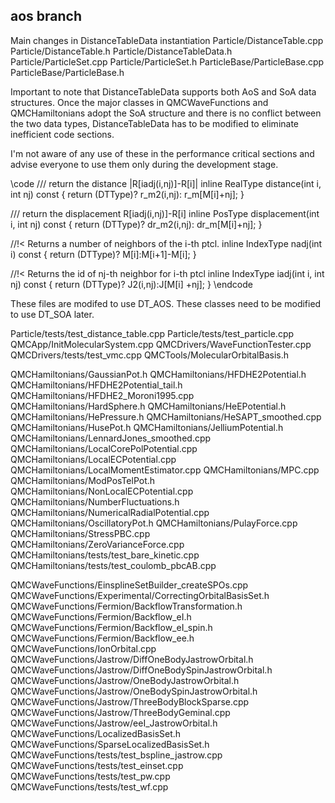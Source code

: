 aos branch
----------


Main changes in DistanceTableData instantiation
  Particle/DistanceTable.cpp
  Particle/DistanceTable.h
  Particle/DistanceTableData.h
  Particle/ParticleSet.cpp
  Particle/ParticleSet.h
  ParticleBase/ParticleBase.cpp
  ParticleBase/ParticleBase.h

Important to note that DistanceTableData supports both AoS and SoA data
structures. Once the major classes in QMCWaveFunctions and QMCHamiltonians
adopt the SoA structure and there is no conflict between the two data types,
DistanceTableData has to be modified to eliminate inefficient code sections.

I'm not aware of any use of these in the performance critical sections and
advise everyone to use them only during the development stage.

\code
  /// return the distance |R[iadj(i,nj)]-R[i]|
  inline RealType distance(int i, int nj) const
  {
    return (DTType)? r_m2(i,nj): r_m[M[i]+nj];
  }

  /// return the displacement R[iadj(i,nj)]-R[i]
  inline PosType displacement(int i, int nj) const
  {
    return (DTType)? dr_m2(i,nj): dr_m[M[i]+nj];
  }

  //!< Returns a number of neighbors of the i-th ptcl.
  inline IndexType nadj(int i) const
  {
    return (DTType)? M[i]:M[i+1]-M[i];
  }

  //!< Returns the id of nj-th neighbor for i-th ptcl
  inline IndexType iadj(int i, int nj) const
  {
    return (DTType)? J2(i,nj):J[M[i] +nj];
  }
\endcode

These files are modifed to use DT_AOS. These classes need to be modified to use DT_SOA later.

  Particle/tests/test_distance_table.cpp
  Particle/tests/test_particle.cpp
  QMCApp/InitMolecularSystem.cpp
  QMCDrivers/WaveFunctionTester.cpp
  QMCDrivers/tests/test_vmc.cpp
  QMCTools/MolecularOrbitalBasis.h

  QMCHamiltonians/GaussianPot.h
  QMCHamiltonians/HFDHE2Potential.h
  QMCHamiltonians/HFDHE2Potential_tail.h
  QMCHamiltonians/HFDHE2_Moroni1995.cpp
  QMCHamiltonians/HardSphere.h
  QMCHamiltonians/HeEPotential.h
  QMCHamiltonians/HePressure.h
  QMCHamiltonians/HeSAPT_smoothed.cpp
  QMCHamiltonians/HusePot.h
  QMCHamiltonians/JelliumPotential.h
  QMCHamiltonians/LennardJones_smoothed.cpp
  QMCHamiltonians/LocalCorePolPotential.cpp
  QMCHamiltonians/LocalECPotential.cpp
  QMCHamiltonians/LocalMomentEstimator.cpp
  QMCHamiltonians/MPC.cpp
  QMCHamiltonians/ModPosTelPot.h
  QMCHamiltonians/NonLocalECPotential.cpp
  QMCHamiltonians/NumberFluctuations.h
  QMCHamiltonians/NumericalRadialPotential.cpp
  QMCHamiltonians/OscillatoryPot.h
  QMCHamiltonians/PulayForce.cpp
  QMCHamiltonians/StressPBC.cpp
  QMCHamiltonians/ZeroVarianceForce.cpp
  QMCHamiltonians/tests/test_bare_kinetic.cpp
  QMCHamiltonians/tests/test_coulomb_pbcAB.cpp

  QMCWaveFunctions/EinsplineSetBuilder_createSPOs.cpp
  QMCWaveFunctions/Experimental/CorrectingOrbitalBasisSet.h
  QMCWaveFunctions/Fermion/BackflowTransformation.h
  QMCWaveFunctions/Fermion/Backflow_eI.h
  QMCWaveFunctions/Fermion/Backflow_eI_spin.h
  QMCWaveFunctions/Fermion/Backflow_ee.h
  QMCWaveFunctions/IonOrbital.cpp
  QMCWaveFunctions/Jastrow/DiffOneBodyJastrowOrbital.h
  QMCWaveFunctions/Jastrow/DiffOneBodySpinJastrowOrbital.h
  QMCWaveFunctions/Jastrow/OneBodyJastrowOrbital.h
  QMCWaveFunctions/Jastrow/OneBodySpinJastrowOrbital.h
  QMCWaveFunctions/Jastrow/ThreeBodyBlockSparse.cpp
  QMCWaveFunctions/Jastrow/ThreeBodyGeminal.cpp
  QMCWaveFunctions/Jastrow/eeI_JastrowOrbital.h
  QMCWaveFunctions/LocalizedBasisSet.h
  QMCWaveFunctions/SparseLocalizedBasisSet.h
  QMCWaveFunctions/tests/test_bspline_jastrow.cpp
  QMCWaveFunctions/tests/test_einset.cpp
  QMCWaveFunctions/tests/test_pw.cpp
  QMCWaveFunctions/tests/test_wf.cpp
 
